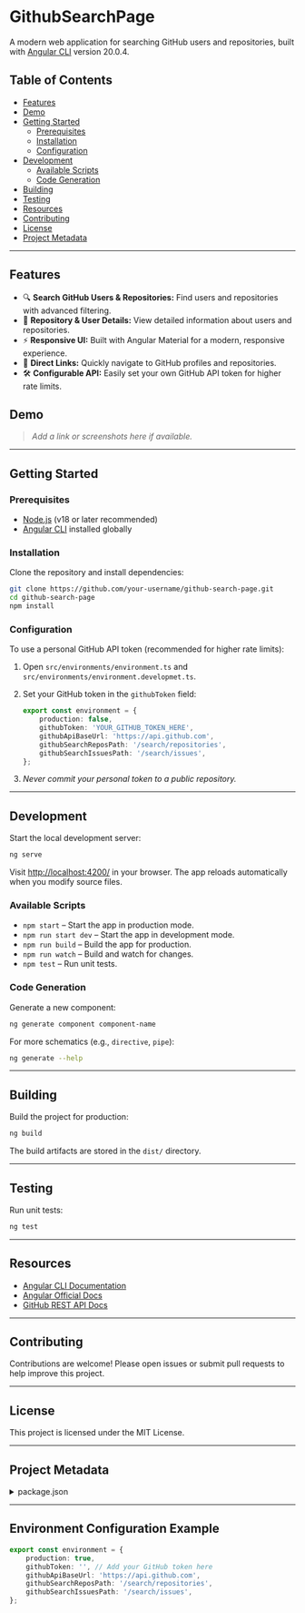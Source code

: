 # GithubSearchPage

A modern web application for searching GitHub users and repositories, built with [Angular CLI](https://github.com/angular/angular-cli) version 20.0.4.

## Table of Contents

- [Features](#features)
- [Demo](#demo)
- [Getting Started](#getting-started)
    - [Prerequisites](#prerequisites)
    - [Installation](#installation)
    - [Configuration](#configuration)
- [Development](#development)
    - [Available Scripts](#available-scripts)
    - [Code Generation](#code-generation)
- [Building](#building)
- [Testing](#testing)
- [Resources](#resources)
- [Contributing](#contributing)
- [License](#license)
- [Project Metadata](#project-metadata)

---

## Features

- 🔍 **Search GitHub Users & Repositories:** Find users and repositories with advanced filtering.
- 📄 **Repository & User Details:** View detailed information about users and repositories.
- ⚡ **Responsive UI:** Built with Angular Material for a modern, responsive experience.
- 🔗 **Direct Links:** Quickly navigate to GitHub profiles and repositories.
- 🛠️ **Configurable API:** Easily set your own GitHub API token for higher rate limits.

## Demo

> _Add a link or screenshots here if available._

---

## Getting Started

### Prerequisites

- [Node.js](https://nodejs.org/) (v18 or later recommended)
- [Angular CLI](https://angular.dev/tools/cli) installed globally

### Installation

Clone the repository and install dependencies:

```bash
git clone https://github.com/your-username/github-search-page.git
cd github-search-page
npm install
```

### Configuration

To use a personal GitHub API token (recommended for higher rate limits):

1. Open `src/environments/environment.ts` and `src/environments/environment.developmet.ts`.
2. Set your GitHub token in the `githubToken` field:

     ```ts
     export const environment = {
         production: false,
         githubToken: 'YOUR_GITHUB_TOKEN_HERE',
         githubApiBaseUrl: 'https://api.github.com',
         githubSearchReposPath: '/search/repositories',
         githubSearchIssuesPath: '/search/issues',
     };
     ```

3. _Never commit your personal token to a public repository._

---

## Development

Start the local development server:

```bash
ng serve
```

Visit [http://localhost:4200/](http://localhost:4200/) in your browser. The app reloads automatically when you modify source files.

### Available Scripts

- `npm start` – Start the app in production mode.
- `npm run start dev` – Start the app in development mode.
- `npm run build` – Build the app for production.
- `npm run watch` – Build and watch for changes.
- `npm test` – Run unit tests.

### Code Generation

Generate a new component:

```bash
ng generate component component-name
```

For more schematics (e.g., `directive`, `pipe`):

```bash
ng generate --help
```

---

## Building

Build the project for production:

```bash
ng build
```

The build artifacts are stored in the `dist/` directory.

---

## Testing

Run unit tests:

```bash
ng test
```

---

## Resources

- [Angular CLI Documentation](https://angular.dev/tools/cli)
- [Angular Official Docs](https://angular.dev/docs)
- [GitHub REST API Docs](https://docs.github.com/en/rest)

---

## Contributing

Contributions are welcome! Please open issues or submit pull requests to help improve this project.

---

## License

This project is licensed under the MIT License.

---

## Project Metadata

<details>
    <summary>package.json</summary>

```json
{
    "name": "github-search-page",
    "version": "0.0.0",
    "scripts": {
        "ng": "ng",
        "start": "ng serve --configuration production",
        "start dev": "ng serve",
        "build": "ng build",
        "watch": "ng build --watch --configuration development",
        "test": "ng test"
    },
    "prettier": {
        "overrides": [
            {
                "files": "*.html",
                "options": {
                    "parser": "angular"
                }
            }
        ]
    },
    "private": true,
    "dependencies": {
        "@angular/cdk": "^20.0.4",
        "@angular/common": "^20.0.0",
        "@angular/compiler": "^20.0.0",
        "@angular/core": "^20.0.0",
        "@angular/forms": "^20.0.0",
        "@angular/material": "^20.0.4",
        "@angular/platform-browser": "^20.0.0",
        "@angular/router": "^20.0.0",
        "octokit": "^5.0.3",
        "rxjs": "~7.8.0",
        "tslib": "^2.3.0",
        "zone.js": "~0.15.0"
    },
    "devDependencies": {
        "@angular/build": "^20.0.4",
        "@angular/cli": "^20.0.4",
        "@angular/compiler-cli": "^20.0.0",
        "@types/jasmine": "~5.1.0",
        "autoprefixer": "^10.4.21",
        "jasmine-core": "~5.7.0",
        "karma": "~6.4.0",
        "karma-chrome-launcher": "~3.2.0",
        "karma-coverage": "~2.2.0",
        "karma-jasmine": "~5.1.0",
        "karma-jasmine-html-reporter": "~2.1.0",
        "postcss": "^8.5.6",
        "typescript": "~5.8.2"
    }
}
```
</details>

---

## Environment Configuration Example

```ts
export const environment = {
    production: true,
    githubToken: '', // Add your GitHub token here
    githubApiBaseUrl: 'https://api.github.com',
    githubSearchReposPath: '/search/repositories',
    githubSearchIssuesPath: '/search/issues',
};
```
